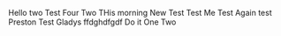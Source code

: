 

Hello two 
Test Four
Two
THis morning
New Test
Test Me
Test Again
test\
Preston
Test
Gladys
ffdghdfgdf
Do it
One Two
